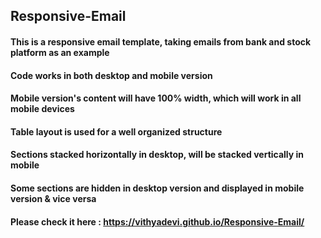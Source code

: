 ## Responsive-Email
#### This is a responsive email template, taking emails from bank and stock platform as an example
#### Code works in both desktop and mobile version
#### Mobile version's content will have 100% width, which will work in all mobile devices
#### Table layout is used for a well organized structure
#### Sections stacked horizontally in desktop, will be stacked vertically in mobile
#### Some sections are hidden in desktop version and displayed in mobile version & vice versa

#### Please check it here : https://vithyadevi.github.io/Responsive-Email/
